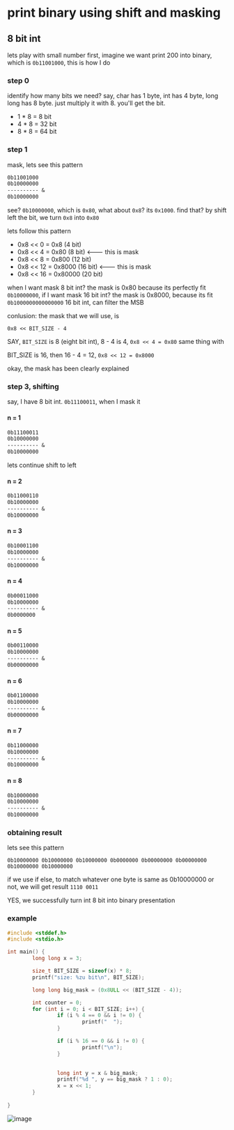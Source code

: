 # print binary using shift and masking

## 8 bit int
lets play with small number first, imagine we want print 200 into binary, which is `0b11001000`, this is how I do

### step 0
identify how many bits we need?
say, char has 1 byte, int has 4 byte, long long has 8 byte. just multiply it with 8. you'll get the bit.

- 1 * 8 = 8 bit
- 4 * 8 = 32 bit
- 8 * 8 = 64 bit

### step 1
mask, lets see this pattern

```txt
0b11001000
0b10000000
---------- &
0b10000000
```

see? `0b10000000`, which is `0x80`, what about `0x8`? its `0x1000`. find that? by shift left the bit, we turn `0x8` into `0x80`

lets follow this pattern

- 0x8 << 0  = 0x8 			(4 bit)
- 0x8 << 4  = 0x80     		(8 bit) <--- this is mask
- 0x8 << 8  = 0x800     	(12 bit)
- 0x8 << 12 = 0x8000     	(16 bit) <--- this is mask
- 0x8 << 16 = 0x80000  		(20 bit)

when I want mask 8 bit int? the mask is 0x80 because its perfectly fit `0b10000000`, if I want mask 16 bit int? the mask is 0x8000, because its fit `0b1000000000000000` 16 bit int, can filter the MSB

conlusion: 
the mask that we will use, is 

`0x8 << BIT_SIZE - 4`

SAY, `BIT_SIZE` is 8 (eight bit int), 8 - 4 is 4, `0x8 << 4 = 0x80`
same thing with

BIT_SIZE is 16, then 16 - 4 = 12, `0x8 << 12 = 0x8000`

okay, the mask has been clearly explained

### step 3, shifting
say, I have 8 bit int. `0b11100011`, when I mask it

#### n = 1
```txt
0b11100011
0b10000000
---------- &
0b10000000
```

lets continue shift to left 
#### n = 2
```txt
0b11000110
0b10000000
---------- &
0b10000000
```
#### n = 3
```txt
0b10001100
0b10000000
---------- &
0b10000000
```
#### n = 4
```txt
0b00011000
0b10000000
---------- &
0b0000000
```
#### n = 5
```txt
0b00110000
0b10000000
---------- &
0b00000000
```
#### n = 6
```txt
0b01100000
0b10000000
---------- &
0b00000000
```

#### n = 7
```txt
0b11000000
0b10000000
---------- &
0b10000000
```
#### n = 8
```txt
0b10000000
0b10000000
---------- &
0b10000000
```
### obtaining result
lets see this pattern

`0b10000000 0b10000000 0b10000000 0b0000000 0b00000000 0b00000000 0b10000000 0b10000000`

if we use if else, to match whatever one byte is same as 0b10000000 or not, we will get result
`1110 0011`

YES, we successfully turn int 8 bit into binary presentation

### example
```c
#include <stddef.h>
#include <stdio.h>

int main() {
        long long x = 3;

        size_t BIT_SIZE = sizeof(x) * 8;
        printf("size: %zu bit\n", BIT_SIZE);

        long long big_mask = (0x8ULL << (BIT_SIZE - 4));

        int counter = 0;
        for (int i = 0; i < BIT_SIZE; i++) {
                if (i % 4 == 0 && i != 0) {
                        printf("  ");
                }

                if (i % 16 == 0 && i != 0) {
                        printf("\n");
                }

                
                long int y = x & big_mask;
                printf("%d ", y == big_mask ? 1 : 0);
                x = x << 1;
        }
       
}
```

![image](/assets/f4c49ae0150291afc943b1c0d3adb4786a0768a73c6aea239966843d52ce7c036f588724916621a890b4a2a6798ca26bfd7d92e8cb0081f203ea742f.png)